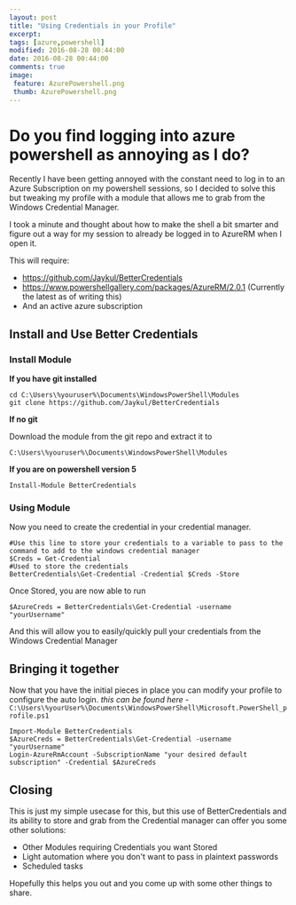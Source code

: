 ```yaml
---
layout: post
title: "Using Credentials in your Profile"
excerpt: 
tags: [azure,powershell]
modified: 2016-08-28 00:44:00
date: 2016-08-28 00:44:00
comments: true
image:
 feature: AzurePowershell.png
 thumb: AzurePowershell.png
---
```


# Do you find logging into azure powershell as annoying as I do? 

Recently I have been getting annoyed with the constant need to log in to an Azure Subscription on my powershell sessions, so I decided to solve this but tweaking my profile with a module that allows me to grab from the Windows Credential Manager.

I took a minute and thought about how to make the shell a bit smarter and figure out a way for my session to already be logged in to AzureRM when I open it. 

This will require:

 *   https://github.com/Jaykul/BetterCredentials
 *   https://www.powershellgallery.com/packages/AzureRM/2.0.1 (Currently the latest as of writing this)
 *   And an active azure subscription 


 
## Install and Use Better Credentials 

### Install Module 

**If you have git installed**

```
cd C:\Users\%youruser%\Documents\WindowsPowerShell\Modules
git clone https://github.com/Jaykul/BetterCredentials
```

  
**If no git**

Download the module from the git repo and extract it to 

```
C:\Users\%youruser%\Documents\WindowsPowerShell\Modules
```

  

**If you are on powershell version 5**

```
Install-Module BetterCredentials
```


### Using Module 

Now you need to create the credential in your credential manager. 

```
#Use this line to store your credentials to a variable to pass to the command to add to the windows credential manager
$Creds = Get-Credential 
#Used to store the credentials 
BetterCredentials\Get-Credential -Credential $Creds -Store
```

Once Stored, you are now able to run

`$AzureCreds = BetterCredentials\Get-Credential -username "yourUsername"`

And this will allow you to easily/quickly pull your credentials from the Windows Credential Manager


## Bringing it together 

Now that you have the initial pieces in place you can modify your profile to configure the auto login.
*this can be found here* -  `C:\Users\%yourUser%\Documents\WindowsPowerShell\Microsoft.PowerShell_profile.ps1`

```
Import-Module BetterCredentials
$AzureCreds = BetterCredentials\Get-Credential -username "yourUsername"
Login-AzureRmAccount -SubscriptionName "your desired default subscription" -Credential $AzureCreds
```

## Closing 

This is just my simple usecase for this, but this use of BetterCredentials and its ability to store and grab from the Credential manager can offer you some other solutions: 

 *   Other Modules requiring Credentials you want Stored
 *   Light automation where you don't want to pass in plaintext passwords
 *   Scheduled tasks 
  
Hopefully this helps you out and you come up with some other things to share. 



 



